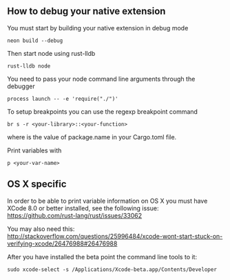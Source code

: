 ## How to debug your native extension

You must start by building your native extension in debug mode

    neon build --debug

Then start node using rust-lldb

    rust-lldb node

You need to pass your node command line arguments through the debugger

    process launch -- -e 'require("./")'

To setup breakpoints you can use the regexp breakpoint command
    
    br s -r <your-library>::<your-function>

where <your-library> is  the value of package.name in your Cargo.toml file.

Print variables with

    p <your-var-name>


## OS X specific

In order to be able to print variable information on OS X 
you must have XCode 8.0 or better installed, see the following
issue: https://github.com/rust-lang/rust/issues/33062

You may also need this: 
http://stackoverflow.com/questions/25996484/xcode-wont-start-stuck-on-verifying-xcode/26476988#26476988

After you have installed the beta point the command line tools to it: 

    sudo xcode-select -s /Applications/Xcode-beta.app/Contents/Developer
